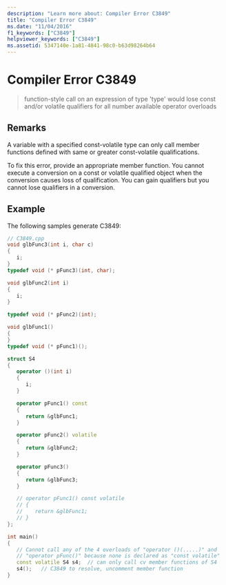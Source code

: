 ```yaml
---
description: "Learn more about: Compiler Error C3849"
title: "Compiler Error C3849"
ms.date: "11/04/2016"
f1_keywords: ["C3849"]
helpviewer_keywords: ["C3849"]
ms.assetid: 5347140e-1a81-4841-98c0-b63d98264b64
---
```

# Compiler Error C3849

> function-style call on an expression of type 'type' would lose const and/or volatile qualifiers for all number available operator overloads

## Remarks

A variable with a specified const-volatile type can only call member functions defined with same or greater const-volatile qualifications.

To fix this error, provide an appropriate member function. You cannot execute a conversion on a const or volatile qualified object when the conversion causes loss of qualification. You can gain qualifiers but you cannot lose qualifiers in a conversion.

## Example

The following samples generate C3849:

```cpp
// C3849.cpp
void glbFunc3(int i, char c)
{
   i;
}
typedef void (* pFunc3)(int, char);

void glbFunc2(int i)
{
   i;
}

typedef void (* pFunc2)(int);

void glbFunc1()
{
}
typedef void (* pFunc1)();

struct S4
{
   operator ()(int i)
   {
      i;
   }

   operator pFunc1() const
   {
      return &glbFunc1;
   }

   operator pFunc2() volatile
   {
      return &glbFunc2;
   }

   operator pFunc3()
   {
      return &glbFunc3;
   }

   // operator pFunc1() const volatile
   // {
   //    return &glbFunc1;
   // }
};

int main()
{
   // Cannot call any of the 4 overloads of "operator ()(.....)" and
   // "operator pFunc()" because none is declared as "const volatile"
   const volatile S4 s4;  // can only call cv member functions of S4
   s4();   // C3849 to resolve, uncomment member function
}
```
